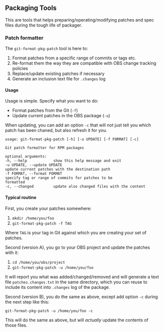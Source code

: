 ## Packaging Tools

This are tools that helps preparing/operating/modifying patches and spec files during the tough life of packager.

### Patch formatter

The `git-format-pkg-patch` tool is here to:

1. Format patches from a specific range of commits or tags etc.
2. Re-format them the way they are compatible with OBS change tracking policies
3. Replace/update existing patches if necessary
4. Generate an inclusion text file for `.changes` log

#### Usage

Usage is simple. Specify what you want to do:

- Format patches from the Git (`-f`)
- Update current patches in the OBS package (`-u`)

When updating, you can add an option `-c` that will not just tell you which
patch has been chaned, but also refresh it for you.

```
usage: git-format-pkg-patch [-h] [-u UPDATE] [-f FORMAT] [-c]

Git patch formatter for RPM packages

optional arguments:
-h, --help            show this help message and exit
-u UPDATE, --update UPDATE
update current patches with the destination path
-f FORMAT, --format FORMAT
specify tag or range of commits for patches to be
formatted
-c, --changed         update also changed files with the content
```

#### Typical routine

First, you create your patches somewhere:

1. `mkdir /home/you/foo`
2. `git-format-pkg-patch -f TAG`

Where `TAG` is your tag in Git against which you are creating your set of patches.

Second (version A), you go to your OBS project and update the patches with it:

1. `cd /home/you/obs/project`
2. `git-format-pkg-patch -u /home/you/foo`

It will report you what was added/changed/removed and will generate a text file
`patches.changes.txt` in the same directory, which you can reuse to include its content
into `.changes` log of the package.

Second (version B), you do the same as above, except add option `-c` during the next step like this:

`git-format-pkg-patch -u /home/you/foo -c`

This will do the same as above, but will _actually_ update the contents of those files.

